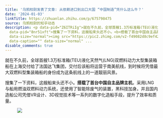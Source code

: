 ```yaml
---
title: '乌鸦校尉发表了文章: 从依赖进口到出口大国 “中国制造”凭什么这么牛？'
date: '2024-01-03'
linkTitle: https://zhuanlan.zhihu.com/p/675798475
source: 乌鸦校尉的知乎动态
description: <p data-pid="Z6ITRiIg">就在不久前，全球首艘1.3万标准箱(TEU)液化天然气(LNG)双燃料动力大型集装箱船在上海交付给了法国达飞集团，交付后该船将运营于南美航线，到时候将凭借最大双燃料型集装箱船的身份成为这条航线上的一道靓丽风景。</p><p
  data-pid="8nr51xft">搜集了一下资料，这艘船来头还不小。<b>搭载了首台中国自主品牌主机</b>，采用LNG与船用燃油双燃料动力系统，还使用了智能除废气的装置，黑科技加身。并且国内造船公司凭借VR设计、3D视觉技术等一系列的数字化造船手段，提升了效率和质量。</p><figure
  data-size="normal"><img src="https://pic2.zhimg.com/v2-f49082d8c9ef427a02c5dcb1f0ce1525_1440w.jpg"
  data-caption="" data-size="normal" ...
disable_comments: true
---
```

<p data-pid="Z6ITRiIg">就在不久前，全球首艘1.3万标准箱(TEU)液化天然气(LNG)双燃料动力大型集装箱船在上海交付给了法国达飞集团，交付后该船将运营于南美航线，到时候将凭借最大双燃料型集装箱船的身份成为这条航线上的一道靓丽风景。</p><p data-pid="8nr51xft">搜集了一下资料，这艘船来头还不小。<b>搭载了首台中国自主品牌主机</b>，采用LNG与船用燃油双燃料动力系统，还使用了智能除废气的装置，黑科技加身。并且国内造船公司凭借VR设计、3D视觉技术等一系列的数字化造船手段，提升了效率和质量。</p><figure data-size="normal"><img src="https://pic2.zhimg.com/v2-f49082d8c9ef427a02c5dcb1f0ce1525_1440w.jpg" data-caption="" data-size="normal" ...